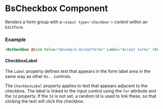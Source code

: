 ﻿# BsCheckbox Component

Renders a form group with a `<input type='checkbox'>` control within an `EditForm`.

### Example
```html
<BsCheckbox @bind-Value="@example.AcceptTerms" Label="Accept terms" CheckboxLabel="I agree" />
```

#### CheckboxLabel

The `Label` property defines text that appears in the form label area in the same way as other `Bs..` controls.

The `CheckboxLabel` property applies to text that appears adjacent to the checkbox. The label is linked to 
the input control using the `for` attribute and the `Id` property. If the `Id` is not set, a random Id is 
used to link these, so that clicking the text will click the checkbox.
